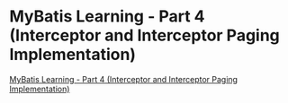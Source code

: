 # MyBatis Learning - Part 4 (Interceptor and Interceptor Paging Implementation)
[MyBatis Learning - Part 4 (Interceptor and Interceptor Paging Implementation)](https://aiwithcloud.com/2022/09/19/mybatis_learning___part_4_interceptor_and_interceptor_paging_implementation/)